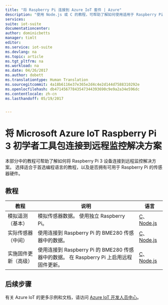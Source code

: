 ```yaml
---
title: "将 Raspberry Pi 连接到 Azure IoT 套件 | Azure"
description: "使用 Node.js 或 C 的教程，可帮助了解如何使用适用于 Raspberry Pi 3 的 Microsoft Azure IoT 初学者工具包和 IoT 套件远程监控解决方案。 可以选择模拟遥测的教程、使用实际传感器的教程，或启用远程固件更新的教程。"
services: 
suite: iot-suite
documentationcenter: 
author: dominicbetts
manager: timlt
editor: 
ms.service: iot-suite
ms.devlang: na
ms.topic: article
ms.tgt_pltfrm: na
ms.workload: na
ms.date: 04/26/2017
ms.author: dobett
ms.translationtype: Human Translation
ms.sourcegitcommit: 4a18b6116e37e365e2d4c4e2d144d7588310292e
ms.openlocfilehash: db47145677843547344393690c9e9a2a34e596dc
ms.contentlocale: zh-cn
ms.lasthandoff: 05/19/2017


---
```

# <a name="connect-your-microsoft-azure-iot-raspberry-pi-3-starter-kit-to-the-remote-monitoring-solution"></a>将 Microsoft Azure IoT Raspberry Pi 3 初学者工具包连接到远程监控解决方案

本部分中的教程可帮助了解如何将 Raspberry Pi 3 设备连接到远程监控解决方案。 选择适合于首选编程语言的教程，以及是否拥有可用于 Raspberry Pi 的传感器硬件。

## <a name="the-tutorials"></a>教程

| 教程 | 说明 | 语言 |
| -------- | ----- | --------- |
| 模拟遥测（基本）| 模拟传感器数据。 使用独立 Raspberry Pi。 | [C][lnk-c-simulator]、[Node.js][lnk-node-simulator] |
| 实际传感器（中间） | 使用连接到 Raspberry Pi 的 BME280 传感器中的数据。 | [C][lnk-c-basic]、[Node.js][lnk-node-basic] |
| 实施固件更新（高级）| 使用连接到 Raspberry Pi 的 BME280 传感器中的数据。 在 Raspberry Pi 上启用远程固件更新。 | [C][lnk-c-advanced]、[Node.js][lnk-node-advanced] |

## <a name="next-steps"></a>后续步骤

有关 Azure IoT 的更多示例和文档，请访问 [Azure IoT 开发人员中心](https://www.azure.cn/develop/iot/)。

[lnk-node-simulator]: ./iot-suite-raspberry-pi-kit-node-get-started-simulator.md
[lnk-node-basic]: ./iot-suite-raspberry-pi-kit-node-get-started-basic.md
[lnk-node-advanced]: ./iot-suite-raspberry-pi-kit-node-get-started-advanced.md
[lnk-c-simulator]: ./iot-suite-raspberry-pi-kit-c-get-started-simulator.md
[lnk-c-basic]: ./iot-suite-raspberry-pi-kit-c-get-started-basic.md
[lnk-c-advanced]: ./iot-suite-raspberry-pi-kit-c-get-started-advanced.md
